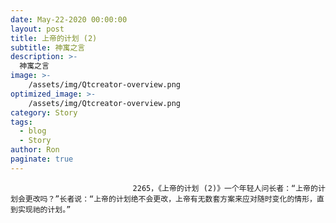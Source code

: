 ```yaml
---
date: May-22-2020 00:00:00
layout: post
title: 上帝的计划 (2)
subtitle: 神寓之言
description: >-
  神寓之言
image: >-
    /assets/img/Qtcreator-overview.png
optimized_image: >-
    /assets/img/Qtcreator-overview.png
category: Story
tags:
  - blog
  - Story
author: Ron
paginate: true
---
```


							　　2265，《上帝的计划 (2)》一个年轻人问长者：“上帝的计划会更改吗？”长者说：“上帝的计划绝不会更改，上帝有无数套方案来应对随时变化的情形，直到实现祂的计划。”
							
							
						